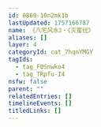 ```yaml
---
id: 0860-10n2mk1b
lastUpdated: 1757166787
name: 《八宅风水》・《灭蛮经》
aliases: []
layer: 4
categoryId: cat_7hqnYMGY
tagIds:
  - tag_F0Snwko4
  - tag_TRpfu-I4
nsfw: false
parent: ""
relatedEntries: []
timelineEvents: []
titledLinks: []
---
```



